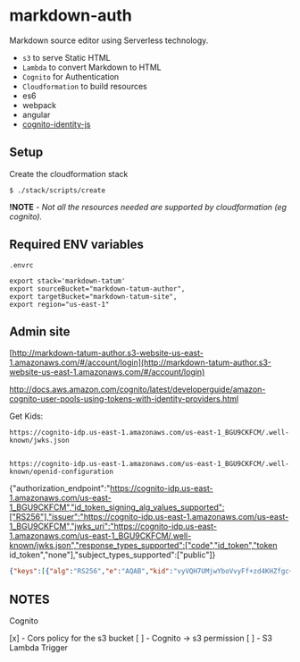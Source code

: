 # markdown-auth
Markdown source editor using Serverless technology.


* `s3` to serve Static HTML
* `Lambda` to convert Markdown to HTML
* `Cognito` for Authentication
* `Cloudformation` to build resources
* es6
* webpack
* angular
* [cognito-identity-js](https://github.com/aws/amazon-cognito-identity-js)


## Setup
Create the cloudformation stack

    $ ./stack/scripts/create

**!NOTE** *- Not all the resources needed are supported by cloudformation (eg cognito).*


## Required ENV variables
`.envrc`
```.envrc
export stack='markdown-tatum'
export sourceBucket="markdown-tatum-author",
export targetBucket="markdown-tatum-site",
export region="us-east-1"
```

## Admin site
[http://markdown-tatum-author.s3-website-us-east-1.amazonaws.com/#/account/login](http://markdown-tatum-author.s3-website-us-east-1.amazonaws.com/#/account/login)


http://docs.aws.amazon.com/cognito/latest/developerguide/amazon-cognito-user-pools-using-tokens-with-identity-providers.html



Get Kids:

    https://cognito-idp.us-east-1.amazonaws.com/us-east-1_BGU9CKFCM/.well-known/jwks.json


    https://cognito-idp.us-east-1.amazonaws.com/us-east-1_BGU9CKFCM/.well-known/openid-configuration


{"authorization_endpoint":"https://cognito-idp.us-east-1.amazonaws.com/us-east-1_BGU9CKFCM","id_token_signing_alg_values_supported":["RS256"],"issuer":"https://cognito-idp.us-east-1.amazonaws.com/us-east-1_BGU9CKFCM","jwks_uri":"https://cognito-idp.us-east-1.amazonaws.com/us-east-1_BGU9CKFCM/.well-known/jwks.json","response_types_supported":["code","id_token","token id_token","none"],"subject_types_supported":["public"]}


```json
{"keys":[{"alg":"RS256","e":"AQAB","kid":"vyVQH7UMjwYboVvyFf+zd4KHZfgc+RtmU/A2vHhgITI=","kty":"RSA","n":"xXq59Wi8x2U1lkaaYIeYEHU2rvhk0DjG71mQpqoKKPlJbtdDNzlG1uGqzXlBD5oC6oXire6dvUilDCUm2oZJ-uDd2ZRkPgrsCeQ8qKZUaMD4927BsRAYrHXThSGD2EO1RUKwPO5-05fGdbtxGplHbHti-QuoAQWna31yuH-J7XAdBuEeA0qjJpxmHPYhS_CpMHwsVhBX8aiKhP50jhQ6GYpc0oXAWKyH41tIulvTIG6RnzCbolJREd7PXmKpHnHvVDo4LESovWb4sEC6q4oNxSzUtyYjHWZODVoSFxU44z4ljfBHdaESl-io_ilHJnJb3THI7RX3qD2o_nUjhxSpow","use":"sig"},{"alg":"RS256","e":"AQAB","kid":"fUyIG0h6R5HFGfHDV8uebcRXldQ09dCZXbFKf6zy1rs=","kty":"RSA","n":"m3hoD5oKJq0208qHXVz2swznfFVeU5zWZhAiLKb0hs0bXYN2W9Gy7XklIjibN6ilOaHkL_tvgO_dSKLGJUemr_EVbRrbgu7dENDYgZwYr1CPMy146TIUFeZpqHF1Xh8BF_p7heGeVIP-HjIRgxwG81sknpeQRmxwozrnbbGySJoHClh_EP14z2C1NwSIB4xSFb6r1IOIIuy8vsYVkHd_IRGTK1cCX8f4iuzJ9cBQ1XnppkVGWlcW-m8aF0eDJb6gTK3jieHRqWTfd4I8S5qti6OK61pIlxp1JfJ8ZKgV1k7RDkyVXtA7U49RhBCLXzVdWi1X_SuQwjVMnnkvpo0O_w","use":"sig"}]}
```

## NOTES

Cognito

[x] - Cors policy for the s3 bucket
[ ] - Cognito -> s3 permission
[ ] - S3 Lambda Trigger

